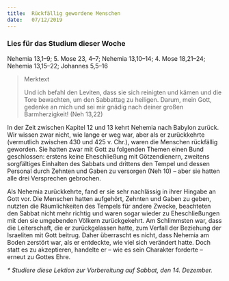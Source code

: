 ```yaml
---
title:  Rückfällig gewordene Menschen
date:   07/12/2019
---
```


### Lies für das Studium dieser Woche
Nehemia 13,1–9; 5. Mose 23, 4–7; Nehemia 13,10–14; 4. Mose 18,21–24; Nehemia 13,15–22; Johannes 5,5–16

> <p>Merktext</p>
> Und ich befahl den Leviten, dass sie sich reinigten und kämen und die Tore bewachten, um den Sabbattag zu heiligen. Darum, mein Gott, gedenke an mich und sei mir gnädig nach deiner großen Barmherzigkeit! (Neh 13,22)

In der Zeit zwischen Kapitel 12 und 13 kehrt Nehemia nach Babylon zurück. Wir wissen zwar nicht, wie lange er weg war, aber als er zurückkehrte (vermutlich zwischen 430 und 425 v. Chr.), waren die Menschen rückfällig geworden. Sie hatten zwar mit Gott zu folgenden Themen einen Bund geschlossen: erstens keine Eheschließung mit Götzendienern, zweitens sorgfältiges Einhalten des Sabbats und drittens den Tempel und dessen Personal durch Zehnten und Gaben zu versorgen (Neh 10) – aber sie hatten alle drei Versprechen gebrochen.

Als Nehemia zurückkehrte, fand er sie sehr nachlässig in ihrer Hingabe an Gott vor. Die Menschen hatten aufgehört, Zehnten und Gaben zu geben, nutzten die Räumlichkeiten des Tempels für andere Zwecke, beachteten den Sabbat nicht mehr richtig und waren sogar wieder zu Eheschließungen mit den sie umgebenden Völkern zurückgekehrt. Am Schlimmsten war, dass die Leiterschaft, die er zurückgelassen hatte, zum Verfall der Beziehung der Israeliten mit Gott beitrug. Daher überrascht es nicht, dass Nehemia am Boden zerstört war, als er entdeckte, wie viel sich verändert hatte. Doch statt es zu akzeptieren, handelte er – wie es sein Charakter forderte – erneut zu Gottes Ehre.

_* Studiere diese Lektion zur Vorbereitung auf Sabbat, den 14. Dezember._